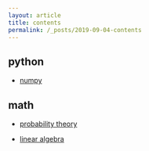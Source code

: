 ```yaml
---
layout: article
title: contents
permalink: /_posts/2019-09-04-contents
---
```


<!--more-->

## python

- [numpy](/_posts/python/numpy/2019-09-04-numpy-axis )

## math

- [probability theory](/_posts/math/probability-theory/2019-05-28-poisson-distribution)

- [linear algebra]() 